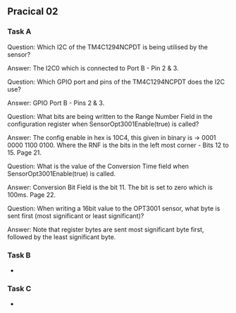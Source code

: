 ## Pracical 02

### Task A
Question: Which I2C of the TM4C1294NCPDT is being utilised by the sensor?  

Answer: The I2C0 which is connected to Port B - Pin 2 & 3.  


Question: Which GPIO port and pins of the TM4C1294NCPDT does the I2C use?  

Answer: GPIO Port B - Pins 2 & 3.  


Question: What bits are being written to the Range Number Field in the configuration register
when SensorOpt3001Enable(true) is called?  

Answer: The config enable in hex is 10C4, this given in binary is -> 0001 0000 1100 0100. Where the RNF is the bits in the left 
most corner - Bits 12 to 15. Page 21.  


Question: What is the value of the Conversion Time field when SensorOpt3001Enable(true) is
called.  

Answer: Conversion Bit Field is the bit 11. The bit is set to zero which is 100ms. Page 22.    


Question: When writing a 16bit value to the OPT3001 sensor, what byte is sent first (most
significant or least significant)?  

Answer: Note that register bytes are sent most significant byte first, followed by the least significant byte.



### Task B
- 

### Task C
- 


